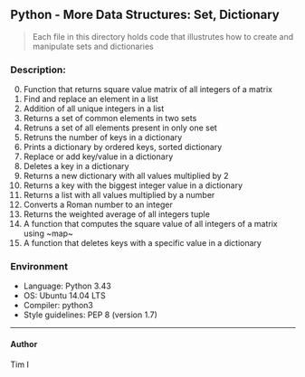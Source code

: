 ## Python - More Data Structures: Set, Dictionary
>Each file in this directory holds code that illustrutes how to create and manipulate sets and dictionaries

###   Description:
 0. Function that returns square value matrix of all integers of a matrix
 1. Find and replace an element in a list
 2. Addition of all unique integers in a list
 3. Returns a set of common elements in two sets 
 4. Retruns a set of all elements present in only one set
 5. Retruns the number of keys in a dictionary
 6. Prints a dictionary by ordered keys, sorted dictionary
 7. Replace or add key/value in a dictionary
 8. Deletes a key in a dictionary
 9. Returns a new dictionary with all values multiplied by 2
 10. Returns a key with the biggest integer value in a dictionary
 11. Returns a list with all values multiplied by a number
 12. Converts a Roman number to an integer
 13. Returns the weighted average of all integers tuple
 14. A function that computes the square value of all integers of a matrix using ~map~
 15. A function that deletes keys with a specific value in a dictionary


###   Environment
+ Language: Python 3.43
+ OS: Ubuntu 14.04 LTS
+ Compiler: python3
+ Style guidelines: PEP 8 (version 1.7)

***
####  Author
Tim I
